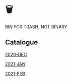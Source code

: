 # 🗑



BIN FOR TRASH, NOT BINARY





## Catalogue



 [2020-DEC](https://yuliuu.com/BIN/2020-DEC.html)

 [2021-JAN](https://yuliuu.com/BIN/2021-JAN)

[2021-FEB](https://yuliuu.com/BIN/2021-FEB)

